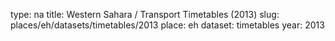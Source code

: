 type: na
title: Western Sahara / Transport Timetables (2013)
slug: places/eh/datasets/timetables/2013
place: eh
dataset: timetables
year: 2013
